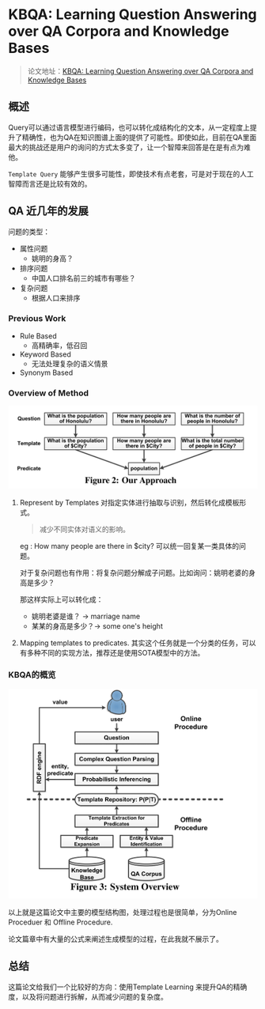 # KBQA: Learning Question Answering over QA Corpora and Knowledge Bases

> 论文地址：[KBQA: Learning Question Answering over QA Corpora and Knowledge Bases]()


## 概述

Query可以通过语言模型进行编码，也可以转化成结构化的文本，从一定程度上提升了精确性，也为QA在知识图谱上面的提供了可能性。即使如此，目前在QA里面最大的挑战还是用户的询问的方式太多变了，让一个智障来回答是在是有点为难他。

`Template Query` 能够产生很多可能性，即使技术有点老套，可是对于现在的人工智障而言还是比较有效的。

## QA 近几年的发展

问题的类型：
- 属性问题
  - 姚明的身高？
- 排序问题
  - 中国人口排名前三的城市有哪些？
- 复杂问题
  - 根据人口来排序


### Previous Work

- Rule Based
  - 高精确率，低召回
- Keyword Based
  - 无法处理复杂的语义情景
- Synonym Based

### Overview of Method

![](./imgs/basic-transition-method.png)

1. Represent by Templates
   对指定实体进行抽取与识别，然后转化成模板形式。
   > 减少不同实体对语义的影响。

   eg :  How many people are there in $city?
   可以统一回复某一类具体的问题。

   对于复杂问题也有作用：将复杂问题分解成子问题。比如询问：姚明老婆的身高是多少？

   那这样实际上可以转化成：
   - 姚明老婆是谁？ -> marriage name
   - 某某的身高是多少？-> some one's height
2. Mapping templates to predicates.
    其实这个任务就是一个分类的任务，可以有多种不同的实现方法，推荐还是使用SOTA模型中的方法。

### KBQA的概览

![](./imgs/kb-structure.png)

以上就是这篇论文中主要的模型结构图，处理过程也是很简单，分为Online Proceduer 和 Offline Procedure. 

论文篇章中有大量的公式来阐述生成模型的过程，在此我就不展示了。


## 总结

这篇论文给我们一个比较好的方向：使用Template Learning 来提升QA的精确度，以及将问题进行拆解，从而减少问题的复杂度。